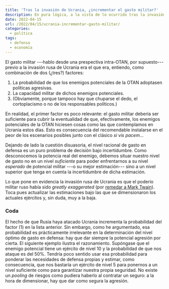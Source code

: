 ```yaml
---
title: 'Tras la invasión de Ucrania, ¿incrementar el gasto militar?'
description: En pura lógica, a la vista de lo ocurrido tras la invasión de Ucrania, habría que reducir el gasto militar, no incrementarlo.
date: 2022-04-15
url: /2022/04/15/ucrania-incrementar-gasto-militar/
categories:
  - política
tags:
  - defensa
  - economía
---
```


El gasto militar ---hablo desde una prespectiva intra-OTAN, por supuesto--- previo a la invasión rusa de Ucrania era el que era, entiendo, como combinación de dos (¿tres?) factores:

1. La probabilidad de que los enemigos potenciales de la OTAN adoptasen políticas agresivas.
2. La capacidad militar de dichos enemigos potenciales.
3. (Obviamente, porque tampoco hay que chuparse el dedo, el cortoplacismo o no de los responsables políticos.)

En realidad, el primer factor es poco relevante: el gasto militar debería ser suficiente para cubrir la eventualidad de que, efectivamente, los enemigos potenciales de la OTAN hiciesen cosas como las que contemplamos en Ucrania estos días. Esto es consecuencia del recomendable instalarse en el peor de los escenarios posibles junto con el clásico _si vis pacem_...

Dejando de lado la cuestión disuasoria, el nivel racional de gasto en defensa es un puro problema de decisión bajo incertidumbre. Como desconocemos la potencia real del enemigo, debemos situar nuestro nivel de gasto no en un nivel _suficiente_ para poder enfrentarnos a su nivel _esperado_ de potencial militar ---o su mejor estimación--- sino a un nivel superior que tenga en cuenta la incertidumbre de dicha estimación.

Lo que pone en evidencia la invasión rusa de Ucrania es que el poderío militar ruso había sido _greatly exaggerated_ (por [remedar a Mark Twain](https://www.dictionary.com/browse/the-reports-of-my-death-are-greatly-exaggerated)). Toca pues actualizar las estimaciones bajo las que se dimensionaron los actuales ejércitos y, sin duda, muy a la baja.

### Coda

El hecho de que Rusia haya atacado Ucrania incrementa la probabilidad del factor (1) en la lista anterior. Sin embargo, como he argumentado, esa probabilidad es prácticamente irrelevante en la determinación del nivel óptimo de gasto en defensa: hay que dar siempre la potencial agresión por cierta. El siguiente ejemplo ilustra el razonamiento. Supóngase que el enemigo potencial tiene un ejército de nivel 10 y la probabilidad de que nos ataque es del 50%. Tendría poco sentido usar esa probabilidad para ponderar las necesidades de defensa propias y estimar, como consecuencia, que nos bastaría un ejército de nivel 5 para ponernos a un nivel suficiente como para garantizar nuestra propia seguridad. No existe un _pooling_ de riesgos como pudiera haberlo al contratar un seguro: a la hora de dimensionar, hay que dar como segura la agresión.




